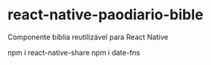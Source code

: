 # react-native-paodiario-bible

Componente bíblia reutilizável para React Native

npm i react-native-share
npm i date-fns

